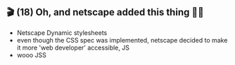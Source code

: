 ## 🎬 (18) Oh, and netscape added this thing 🤷‍♀️

- Netscape Dynamic stylesheets
- even though the CSS spec was implemented, netscape decided to make it more 'web developer' accessible, JS
- wooo JSS
